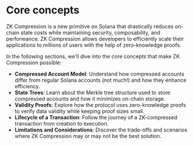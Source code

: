 # Core concepts

ZK Compression is a new primitive on Solana that drastically reduces on-chain state costs while maintaining security, composability, and performance. ZK Compression allows developers to efficiently scale their applications to millions of users with the help of zero-knowledge proofs.

In the following sections, we'll dive into the core concepts that make ZK Compression possible:

* **Compressed Account Model**: Understand how compressed accounts differ from regular Solana accounts (not much!) and how they enhance efficiency.
* **State Trees**: Learn about the Merkle tree structure used to store compressed accounts and how it minimizes on-chain storage.
* **Validity Proofs**: Explore how the protocol uses zero-knowledge proofs to verify data validity while keeping proof sizes small.
* **Lifecycle of a Transaction**: Follow the journey of a ZK-compressed transaction from creation to execution.
* **Limitations and Considerations**: Discover the trade-offs and scenarios where ZK Compression may or may not be the best solution.
